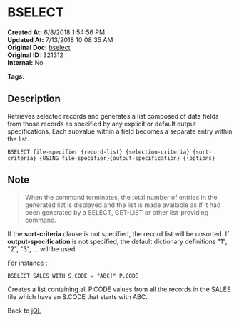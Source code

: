 # BSELECT

**Created At:** 6/8/2018 1:54:56 PM  
**Updated At:** 7/13/2018 10:08:35 AM  
**Original Doc:** [bselect](https://docs.jbase.com/46350-jql/bselect)  
**Original ID:** 321312  
**Internal:** No  

**Tags:**
<badge text='jql' vertical='middle' />

## Description

Retrieves selected records and generates a list composed of data fields from those records as specified by any explicit or default output specifications. Each subvalue within a field becomes a separate entry within the list.

```
BSELECT file-specifier {record-list} {selection-criteria} {sort-criteria} {USING file-specifier}{output-specification} {(options}
```

## Note

> When the command terminates, the total number of entries in the generated list is displayed and the list is made available as if it had been generated by a SELECT, GET-LIST or other list-providing command.

If the **sort-criteria** clause is not specified, the record list will be unsorted. If **output-specification** is not specified, the default dictionary definitions "1", "2", "3", ... will be used.

For instance :

```
BSELECT SALES WITH S.CODE = "ABC]" P.CODE
```

Creates a list containing all P.CODE values from all the records in the SALES file which have an S.CODE that starts with ABC.

Back to [jQL](jbase-query-language-jql-)

  
<PageFooter />
